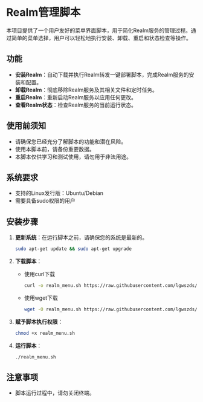
# Realm管理脚本

本项目提供了一个用户友好的菜单界面脚本，用于简化Realm服务的管理过程。通过简单的菜单选择，用户可以轻松地执行安装、卸载、重启和状态检查等操作。

## 功能

- **安装Realm**：自动下载并执行Realm转发一键部署脚本，完成Realm服务的安装和配置。
- **卸载Realm**：彻底移除Realm服务及其相关文件和定时任务。
- **重启Realm**：重新启动Realm服务以应用任何更改。
- **查看Realm状态**：检查Realm服务的当前运行状态。

## 使用前须知

- 请确保您已经充分了解脚本的功能和潜在风险。
- 使用本脚本前，请备份重要数据。
- 本脚本仅供学习和测试使用，请勿用于非法用途。

## 系统要求

- 支持的Linux发行版：Ubuntu/Debian
- 需要具备sudo权限的用户

## 安装步骤

1. **更新系统**：在运行脚本之前，请确保您的系统是最新的。
   ```bash
   sudo apt-get update && sudo apt-get upgrade
   ```

2. **下载脚本**：
   - 使用curl下载
     ```bash
     curl -o realm_menu.sh https://raw.githubusercontent.com/lgwszds/realm-ui/main/realm_menu.sh
     ```
   - 使用wget下载
     ```bash
     wget -O realm_menu.sh https://raw.githubusercontent.com/lgwszds/realm-ui/main/realm_menu.sh
     ```

3. **赋予脚本执行权限**：
   ```bash
   chmod +x realm_menu.sh
   ```

4. **运行脚本**：
   ```bash
   ./realm_menu.sh
   ```

## 注意事项

- 脚本运行过程中，请勿关闭终端。

